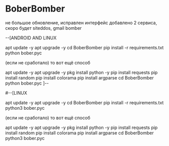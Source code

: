 # BoberBomber

не большое обновление, исправлен интерфейс добавлено 2 сервиса,
скоро будет siteddos, gmail bomber

--[ANDROID AND LINUX

apt update -y
apt upgrade -y
cd BoberBomber
pip install -r requirements.txt
python bober.pyc


(если не сработало) то вот ещё способ


apt update -y
apt upgrade -y
pkg install python -y
pip install requests
pip install random
pip install colorama
pip install argparse
cd BoberBomber
python bober.pyc
]--

#--[LINUX

apt update -y
apt upgrade -y
cd BoberBomber
pip install -r requirements.txt
python3 bober.pyc

(если не сработало) то вот ещё способ

apt update -y
apt upgrade -y
pkg install python -y
pip install requests
pip install random
pip install colorama
pip install argparse
cd BoberBomber
python3 bober.pyc


